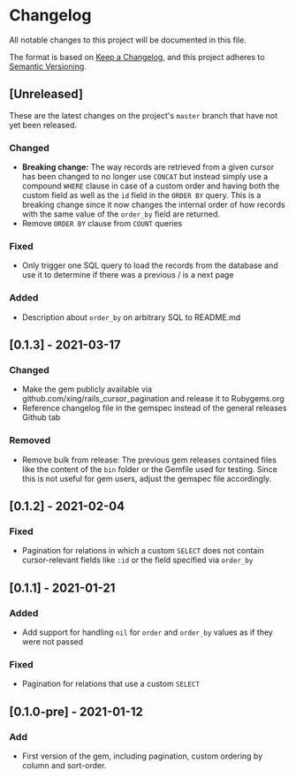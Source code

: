 # Changelog

All notable changes to this project will be documented in this file.

The format is based on [Keep a Changelog](https://keepachangelog.com/en/1.0.0/), and this project adheres to [Semantic Versioning](https://semver.org/spec/v2.0.0.html).

## [Unreleased]

These are the latest changes on the project's `master` branch that have not yet been released.

<!---
  If you submit a pull request for this gem, please add a summary of your changes here.
  This will ensure that they're also mentioned in the next release description.
  Follow the same format as previous releases by categorizing your feature into "Added", "Changed", "Deprecated", "Removed", "Fixed", or "Security".
--->

### Changed
- **Breaking change:** The way records are retrieved from a given cursor has been changed to no longer use `CONCAT` but instead simply use a compound `WHERE` clause in case of a custom order and having both the custom field as well as the `id` field in the `ORDER BY` query. This is a breaking change since it now changes the internal order of how records with the same value of the `order_by` field are returned.
- Remove `ORDER BY` clause from `COUNT` queries
         
### Fixed
- Only trigger one SQL query to load the records from the database and use it to determine if there was a previous / is a next page

### Added
- Description about `order_by` on arbitrary SQL to README.md

## [0.1.3] - 2021-03-17

### Changed
- Make the gem publicly available via github.com/xing/rails_cursor_pagination and release it to Rubygems.org
- Reference changelog file in the gemspec instead of the general releases Github tab

### Removed
- Remove bulk from release: The previous gem releases contained files like the content of the `bin` folder or the Gemfile used for testing. Since this is not useful for gem users, adjust the gemspec file accordingly.

## [0.1.2] - 2021-02-04

### Fixed
- Pagination for relations in which a custom `SELECT` does not contain cursor-relevant fields like `:id` or the field specified via `order_by`

## [0.1.1] - 2021-01-21 

### Added
- Add support for handling `nil` for `order` and `order_by` values as if they were not passed

### Fixed
- Pagination for relations that use a custom `SELECT`

## [0.1.0-pre] - 2021-01-12

### Add
- First version of the gem, including pagination, custom ordering by column and sort-order.
